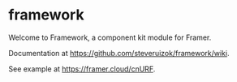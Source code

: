 # framework

Welcome to Framework, a component kit module for Framer.

Documentation at https://github.com/steveruizok/framework/wiki.

See example at https://framer.cloud/cnURF.